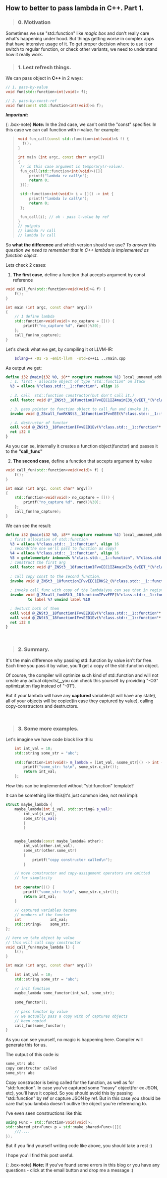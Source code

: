 ## How to better to pass lambda in C++. Part 1.

> 
> ### 0. Motivation
>
  
Sometimes we use "std::function" like _magic box_ and don't really care what's happening under hood.
But things getting worse in complex apps that have intensive usage of it. To get proper decision where to use it or switch to 
regular function, or check other variants, we need to understand how it really work.

> 
> ### 1. Lest refresh things.
> 

We can pass object in **C++** in 2 ways:

```c++
// 1. pass-by-value
void fun(std::function<int(void)> f);

// 2. pass-by-const-ref
void fun(const std::function<int(void)>& f);

```
***Important:***

{: .box-note}
**_Note:_** In the 2nd case, we can't omit the "const" specifier. In this case we can call function with r-value. for example:

> ```c++
>void fun_call(const std::function<int(void)>& f) {
>   f();
>}
>
>int main (int argc, const char* argv[])
>{
>  // in this case argument is temporary(r-value).
>  fun_call(std::function<int(void)>([]{
>      printf("lambda rv call\n");
>      return 0;
>  }));
>
>  std::function<int(void)> i = []() -> int {
>      printf("lambda lv call\n");
>      return 0;
>  };
>
>  fun_call(i); // ok - pass l-value by ref
>}
> // outputs
> // lambda rv call
> // lambda lv call
> ```

So **what the difference** and which version should we use?
_To answer this question we need to remember that in C++ lambda is implemented as function object._

Lets check 2 cases:

1. **The first case**, define a function that accepts argument by const reference

```c++
void call_fun(std::function<void(void)>& f) {
    f();
}

int main (int argc, const char* argv[])
{
    // 1 define lambda
    std::function<void(void)> no_capture = []() {
        printf("no_capture %d", rand()%30);
    };
    call_fun(no_capture);        
}
```  
    
Let's check what we get, by compiling it ot LLVM-IR:  

```bash
    $clang++ -O1 -S -emit-llvm  -std=c++11 ../main.cpp
``` 
  
As output we get:   
    
```llvm
define i32 @main(i32 %0, i8** nocapture readnone %1) local_unnamed_addr #1 personality i8* bitcast (i32 (...)* @__gxx_personality_v0 to i8*) {
  ; 1. first - allocate object of type "std::function" on stack
  %3 = alloca %"class.std::__1::function", align 16  
 
  ; 2. call  std::function constructor(but don't call it.)
  call fastcc void @"_ZNSt3__18functionIFvvEEC1IZ4mainE3$_0vEET_"(%"class.std::__1::function"* nonnull %3)

  ; 3. pass pointer to function object to call_fun and invoke it.
  invoke void @_Z8call_funRKNSt3__18functionIFvvEEE(%"class.std::__1::function"* nonnull align 16 dereferenceable(48) %3)

  ; 4. destructor of functor
  call void @_ZNSt3__18functionIFvvEED1Ev(%"class.std::__1::function"* nonnull %3) #24
  ret i32 0
}
```  
  
  As you can se, internally it creates a function object(functor) and passes it to the **"call_func"**

 
2. **The second case**, define a function that accepts argument by value

```c++
void call_fun(std::function<void(void)> f) {
    f();
}

int main (int argc, const char* argv[])
{
    std::function<void(void)> no_capture = []() {
        printf("no_capture %d", rand()%30);
    };
    call_fun(no_capture);        
}
```

We can see the result:

``` llvm
define i32 @main(i32 %0, i8** nocapture readnone %1) local_unnamed_addr #1 personality i8* bitcast (i32 (...)* @__gxx_personality_v0 to i8*) {
  ; first allocation of std::function
  %3 = alloca %"class.std::__1::function", align 16
  ; second(the one we'll pass to function as copy)
  %4 = alloca %"class.std::__1::function", align 16
  %5 = getelementptr inbounds %"class.std::__1::function", %"class.std::__1::function"* %3, i64 0, i32 0, i32 0, i32 0, i64 0  
  ; construct the first arg
  call fastcc void @"_ZNSt3__18functionIFvvEEC1IZ4mainE3$_0vEET_"(%"class.std::__1::function"* nonnull %3)  
  
  ; call copy const to the second function.
  invoke void @_ZNSt3__18functionIFvvEEC1ERKS2_(%"class.std::__1::function"* nonnull %4, %"class.std::__1::function"* nonnull align 16 dereferenceable(48) %3)        
  
  ; invoke call_func with copy of the lambda(you can see that in register %4 we store the copy of lambda).
  invoke void @_Z8call_funNSt3__18functionIFvvEEE(%"class.std::__1::function"* nonnull %4)
          to label %7 unwind label %10

  ; destuct both of them
  call void @_ZNSt3__18functionIFvvEED1Ev(%"class.std::__1::function"* nonnull %4) #25
  call void @_ZNSt3__18functionIFvvEED1Ev(%"class.std::__1::function"* nonnull %3) #25
  ret i32 0
}
```  
&nbsp;
> 
> ### 2. Summary.
>

It's the main difference why passing std::function by value isn't for free. Each time you pass it by value, you'll get a copy of 
the std::function object.  
  
Of course, the compiler will optimize such kind of std::function and will not create any actual objects(__you can check this yourself by providing
"-O3" optimization flag instead of "-01").

But if your lambda will have any **captured** variables(it will have any state), all of your objects will be 
copied(in case they captured by value), calling copy-constructors and destructors.

&nbsp;
> 
> ### 3. Some more examples.
> 

Let's imagine we have code block like this:

```c++
    int int_val = 10;
    std::string some_str = "abc";
    
    std::function<int(void)> m_lambda = [int_val, &some_str]() -> int {
        printf("some_str: %s\n", some_str.c_str());
        return int_val;
    };
```

How this can be implemented without "std:function" template?
  
It can be something like this(it's just common idea, not real impl):

```c++
struct maybe_lambda {
    maybe_lambda(int i_val, std::string& s_val):
        int_val{i_val},
        some_str{s_val}
        {
        }
        

    maybe_lambda(const maybe_lambda& other):
        int_val(other.int_val),
        some_str(other.some_str)
        {
            printf("copy constructor called\n");
        }

    // move constructor and copy-assignment operators are omitted
    // for simplicity
    
    int operator()() {
        printf("some_str: %s\n", some_str.c_str());
        return int_val;
    }
    
    // captured variables became
    // members of the functor
    int             int_val;
    std::string&    some_str;
};

// here we take object by value
// this will call copy constructor
void call_fun(maybe_lambda l) {
    l();
}

int main (int argc, const char* argv[])
{
    int int_val = 10;
    std::string some_str = "abc";
    
    // init function
    maybe_lambda some_functor(int_val, some_str);
    
    some_functor();
    
    // pass functor by value
    // we actually pass a copy with of captures objects
    // been copied
    call_fun(some_functor);
}
```

As you can see yourself, no magic is happening here. Compiler will generate this for us.  
  
The output of this code is:

```bash
some_str: abc
copy constructor called
some_str: abc
```

Copy constructor is being called for the function, as well as for "std::function". In case you've captured some "heavy" object(for ex
 JSON, etc), you'll have it copied. So you should avoid this by passing "std::function" by ref or capture JSON by ref.
 But in this case you should be care that you lambda doesn't outlive the object you're referencing to.
 
I've even seen constructions like this:

```c++
using Func = std::function<void(void)>;
std::shared_ptr<Func> p = std::make_shared<Func>([]{
    ///....
});
```

But if you find yourself writing code like above, you should take a rest :)

I hope you'll find this post useful.

{: .box-note}
**_Note:_** If you've found some errors in this blog or you have any questions - click at the email button and drop me a message :)
